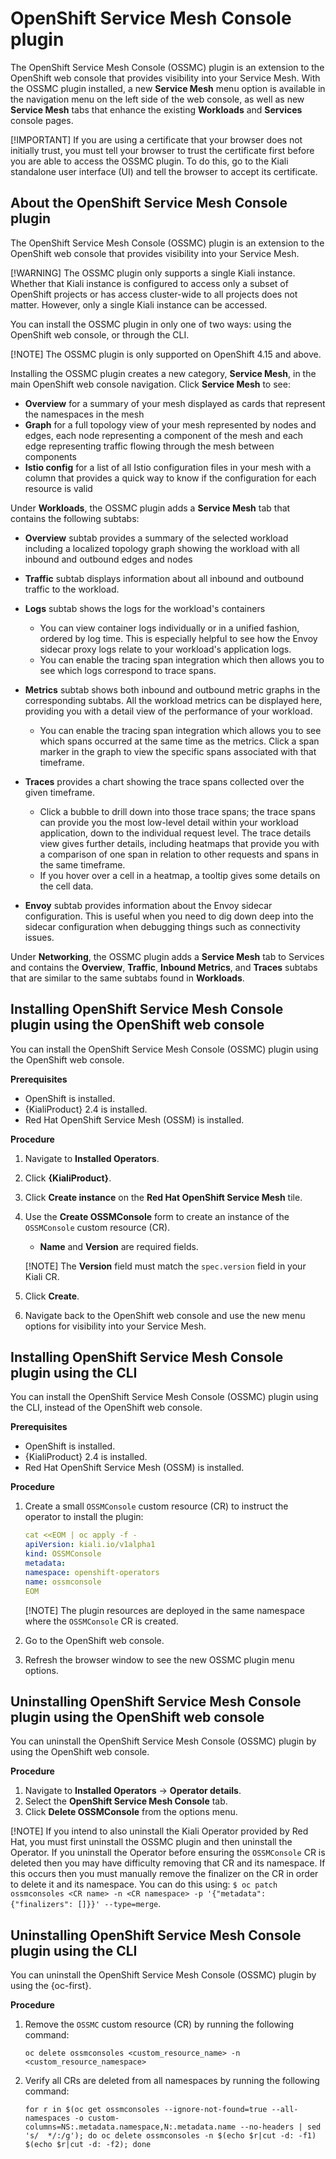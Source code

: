 # OpenShift Service Mesh Console plugin

The OpenShift Service Mesh Console (OSSMC) plugin is an extension to the OpenShift web console that provides visibility into your Service Mesh. With the OSSMC plugin installed, a new **Service Mesh** menu option is available in the navigation menu on the left side of the web console, as well as new **Service Mesh** tabs that enhance the existing **Workloads** and **Services** console pages.

[!IMPORTANT]
If you are using a certificate that your browser does not initially trust, you must tell your browser to trust the certificate first before you are able to access the OSSMC plugin. To do this, go to the Kiali standalone user interface (UI) and tell the browser to accept its certificate.

## About the OpenShift Service Mesh Console plugin

The OpenShift Service Mesh Console (OSSMC) plugin is an extension to the OpenShift web console that provides visibility into your Service Mesh.

[!WARNING]
The OSSMC plugin only supports a single Kiali instance. Whether that Kiali instance is configured to access only a subset of OpenShift projects or has access cluster-wide to all projects does not matter. However, only a single Kiali instance can be accessed.

You can install the OSSMC plugin in only one of two ways: using the OpenShift web console, or through the CLI.

[!NOTE]
The OSSMC plugin is only supported on OpenShift 4.15 and above.

Installing the OSSMC plugin creates a new category, **Service Mesh**, in the main OpenShift web console navigation. Click **Service Mesh** to see:

* **Overview** for a summary of your mesh displayed as cards that represent the namespaces in the mesh
* **Graph** for a full topology view of your mesh represented by nodes and edges, each node representing a component of the mesh and each edge representing traffic flowing through the mesh between components
* **Istio config** for a list of all Istio configuration files in your mesh with a column that provides a quick way to know if the configuration for each resource is valid

Under **Workloads**, the OSSMC plugin adds a **Service Mesh** tab that contains the following subtabs:

* **Overview** subtab provides a summary of the selected workload including a localized topology graph showing the workload with all inbound and outbound edges and nodes
* **Traffic** subtab displays information about all inbound and outbound traffic to the workload.
* **Logs** subtab shows the logs for the workload's containers

  * You can view container logs individually or in a unified fashion, ordered by log time. This is especially helpful to see how the Envoy sidecar proxy logs relate to your workload's application logs.
  * You can enable the tracing span integration which then allows you to see which logs correspond to trace spans.

* **Metrics** subtab shows both inbound and outbound metric graphs in the corresponding subtabs. All the workload metrics can be displayed here, providing you with a detail view of the performance of your workload.

  * You can enable the tracing span integration which allows you to see which spans occurred at the same time as the metrics. Click a span marker in the graph to view the specific spans associated with that timeframe.

* **Traces** provides a chart showing the trace spans collected over the given timeframe.

  * Click a bubble to drill down into those trace spans; the trace spans can provide you the most low-level detail within your workload application, down to the individual request level. The trace details view gives further details, including heatmaps that provide you with a comparison of one span in relation to other requests and spans in the same timeframe.
  * If you hover over a cell in a heatmap, a tooltip gives some details on the cell data.

* **Envoy** subtab provides information about the Envoy sidecar configuration. This is useful when you need to dig down deep into the sidecar configuration when debugging things such as connectivity issues.

Under **Networking**, the OSSMC plugin adds a **Service Mesh** tab to Services and contains the **Overview**, **Traffic**, **Inbound Metrics**, and **Traces** subtabs that are similar to the same subtabs found in **Workloads**.

## Installing OpenShift Service Mesh Console plugin using the OpenShift web console

You can install the OpenShift Service Mesh Console (OSSMC) plugin using the OpenShift web console.

**Prerequisites**

* OpenShift is installed.
* {KialiProduct} 2.4 is installed.
* Red Hat OpenShift Service Mesh (OSSM) is installed.

**Procedure**

1. Navigate to **Installed Operators**.
2. Click **{KialiProduct}**.
3. Click **Create instance** on the **Red Hat OpenShift Service Mesh** tile.
4. Use the **Create OSSMConsole** form to create an instance of the `OSSMConsole` custom resource (CR).

    * **Name** and **Version** are required fields.

    [!NOTE]
    The **Version** field must match the `spec.version` field in your Kiali CR.

5. Click **Create**.
6. Navigate back to the OpenShift web console and use the new menu options for visibility into your Service Mesh.

## Installing OpenShift Service Mesh Console plugin using the CLI

You can install the OpenShift Service Mesh Console (OSSMC) plugin using the CLI, instead of the OpenShift web console.

**Prerequisites**

* OpenShift is installed.
* {KialiProduct} 2.4 is installed.
* Red Hat OpenShift Service Mesh (OSSM) is installed.

**Procedure**

1. Create a small `OSSMConsole` custom resource (CR) to instruct the operator to install the plugin:

    ```yaml
    cat <<EOM | oc apply -f -
    apiVersion: kiali.io/v1alpha1
    kind: OSSMConsole
    metadata:
    namespace: openshift-operators
    name: ossmconsole
    EOM
    ```

    [!NOTE]
    The plugin resources are deployed in the same namespace where the `OSSMConsole` CR is created.

2. Go to the OpenShift web console.
3. Refresh the browser window to see the new OSSMC plugin menu options.

## Uninstalling OpenShift Service Mesh Console plugin using the OpenShift web console

You can uninstall the OpenShift Service Mesh Console (OSSMC) plugin by using the OpenShift web console.

**Procedure**

1. Navigate to **Installed Operators** -> **Operator details**.
2. Select the **OpenShift Service Mesh Console** tab.
3. Click **Delete OSSMConsole** from the options menu.

[!NOTE]
If you intend to also uninstall the Kiali Operator provided by Red Hat, you must first uninstall the OSSMC plugin and then uninstall the Operator. If you uninstall the Operator before ensuring the `OSSMConsole` CR is deleted then you may have difficulty removing that CR and its namespace. If this occurs then you must manually remove the finalizer on the CR in order to delete it and its namespace. You can do this using: `$ oc patch ossmconsoles <CR name> -n <CR namespace> -p '{"metadata":{"finalizers": []}}' --type=merge`.

## Uninstalling OpenShift Service Mesh Console plugin using the CLI

You can uninstall the OpenShift Service Mesh Console (OSSMC) plugin by using the {oc-first}.

**Procedure**

1. Remove the `OSSMC` custom resource (CR) by running the following command:

    ```console
    oc delete ossmconsoles <custom_resource_name> -n <custom_resource_namespace>
    ```

2. Verify all CRs are deleted from all namespaces by running the following command:

    ```console
    for r in $(oc get ossmconsoles --ignore-not-found=true --all-namespaces -o custom-columns=NS:.metadata.namespace,N:.metadata.name --no-headers | sed 's/  */:/g'); do oc delete ossmconsoles -n $(echo $r|cut -d: -f1) $(echo $r|cut -d: -f2); done
    ```
